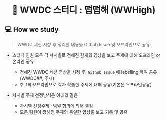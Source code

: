 <div align="center">

#  WWDC 스터디 : 떱떱해 (WWHigh)



</div>

## 💻 How we study
> WWDC 세션 시청 후 정리한 내용을 Github Issue 및 오프라인으로 공유

- 스터디 인원 모두 각 차시별로 정해진 한개의 영상을 보고 주제에 대해 오프라인 or 온라인 공유 
  - 정해진 WWDC 세션 영상을 시청 후, `Github Issue` 에 labelling 하여 공유 (WWDC##, 주제)
  - `주 1회` 오프라인으로 각자 학습한 주제에 대해 공유(기본은 오프라인공유)

- 차시별 주제 선정방식은 아래와 같음
  - 차시별 선정주제 : 팀원 협의에 의해 결정
  - 모든 팀원이 정해진 주제의 동일한 영상을 보고 기록 및 공유


<br/>
